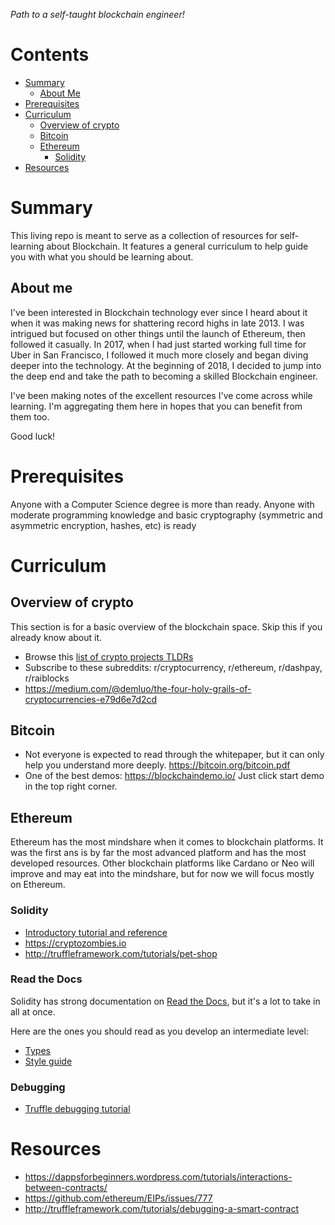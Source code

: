 *Path to a self-taught blockchain engineer!*

# Contents
- [Summary](#summary)
  - [About Me](#about-me)
- [Prerequisites](#prerequisites)
- [Curriculum](#curriculum)
  - [Overview of crypto](#overview-of-crypto)
  - [Bitcoin](#bitcoin)
  - [Ethereum](#ethereum)
    - [Solidity](#solidity)
- [Resources](#resources)

# Summary
This living repo is meant to serve as a collection of resources for self-learning about Blockchain. It features a general curriculum to help guide you with what you should be learning about.

## About me
I've been interested in Blockchain technology ever since I heard about it when it was making news for shattering record highs in late 2013. I was intrigued but focused on other things until the launch of Ethereum, then followed it casually. In 2017, when I had just started working full time for Uber in San Francisco, I followed it much more closely and began diving deeper into the technology. At the beginning of 2018, I decided to jump into the deep end and take the path to becoming a skilled Blockchain engineer.

I've been making notes of the excellent resources I've come across while learning. I'm aggregating them here in hopes that you can benefit from them too.

Good luck!

# Prerequisites
Anyone with a Computer Science degree is more than ready.
Anyone with moderate programming knowledge and basic cryptography (symmetric and asymmetric encryption, hashes, etc) is ready

# Curriculum

## Overview of crypto
This section is for a basic overview of the blockchain space. Skip this if you already know about it.
- Browse this [list of crypto projects TLDRs](https://github.com/dmdque/crypto-tldr)
- Subscribe to these subreddits: r/cryptocurrency, r/ethereum, r/dashpay, r/raiblocks
- https://medium.com/@demluo/the-four-holy-grails-of-cryptocurrencies-e79d6e7d2cd

## Bitcoin
- Not everyone is expected to read through the whitepaper, but it can only help you understand more deeply. https://bitcoin.org/bitcoin.pdf
- One of the best demos: https://blockchaindemo.io/ Just click start demo in the top right corner.

## Ethereum
Ethereum has the most mindshare when it comes to blockchain platforms. It was the first ans is by far the most advanced platform and has the most developed resources. Other blockchain platforms like Cardano or Neo will improve and may eat into the mindshare, but for now we will focus mostly on Ethereum.

### Solidity
- [Introductory tutorial and reference](https://github.com/nemild/learnxinyminutes-docs/blob/update-to-latest-solidity/solidity.html.markdown)
- https://cryptozombies.io
- http://truffleframework.com/tutorials/pet-shop

### Read the Docs
Solidity has strong documentation on [Read the Docs](http://solidity.readthedocs.io/en/latest/), but it's a lot to take in all at once.

Here are the ones you should read as you develop an intermediate level:
- [Types](http://solidity.readthedocs.io/en/latest/types.html)
- [Style guide](http://solidity.readthedocs.io/en/latest/style-guide.html)

### Debugging
- [Truffle debugging tutorial](http://truffleframework.com/tutorials/debugging-a-smart-contract)

# Resources
- https://dappsforbeginners.wordpress.com/tutorials/interactions-between-contracts/
- https://github.com/ethereum/EIPs/issues/777
- http://truffleframework.com/tutorials/debugging-a-smart-contract
